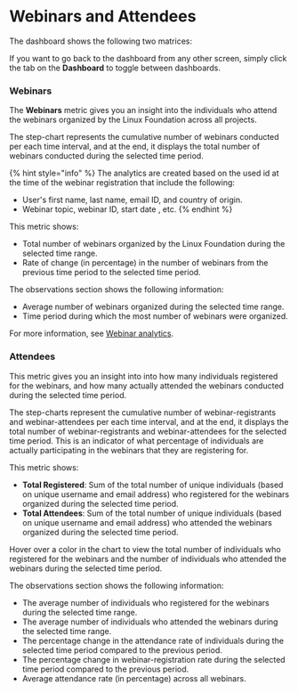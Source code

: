 # Webinars and Attendees

The dashboard shows the following two matrices:

If you want to go back to the dashboard from any other screen, simply click the tab on the **Dashboard** to toggle between dashboards.

### Webinars

The **Webinars** metric gives you an insight into the individuals who attend the webinars organized by the Linux Foundation across all projects.

The step-chart represents the cumulative number of webinars conducted per each time interval, and at the end, it displays the total number of webinars conducted during the selected time period.

{% hint style="info" %}
The analytics are created based on the used id at the time of the webinar registration that include the following:&#x20;

* User's first name, last name, email ID, and country of origin.
* Webinar topic, webinar ID, start date , etc.
{% endhint %}

This metric shows:

* Total number of webinars organized by the Linux Foundation during the selected time range.
* Rate of change (in percentage) in the number of webinars from the previous time period to the selected time period.

The observations section shows the following information:

* Average number of webinars organized during the selected time range.
* Time period during which the most number of webinars were organized.

For more information, see [Webinar analytics](../webinar-analytics/).

### Attendees

This metric gives you an insight into into how many individuals registered for the webinars, and how many actually attended the webinars conducted during the selected time period.

The step-charts represent the cumulative number of webinar-registrants and webinar-attendees per each time interval, and at the end, it displays the total number of webinar-registrants and webinar-attendees for the selected time period. This is an indicator of what percentage of individuals are actually participating in the webinars that they are registering for.

This metric shows:

* **Total Registered**: Sum of the total number of unique individuals (based on unique username and email address) who registered for the webinars organized during the selected time period.
* **Total Attendees**: Sum of the total number of unique individuals (based on unique username and email address) who attended the webinars organized during the selected time period.

Hover over a color in the chart to view the total number of individuals who registered for the webinars and the number of individuals who attended the webinars during the selected time period.

The observations section shows the following information:

* The average number of individuals who registered for the webinars during the selected time range.
* The average number of individuals who attended the webinars during the selected time range.
* The percentage change in the attendance rate of individuals during the selected time period compared to the previous period.
* The percentage change in webinar-registration rate during the selected time period compared to the previous period.
* Average attendance rate (in percentage) across all webinars.



